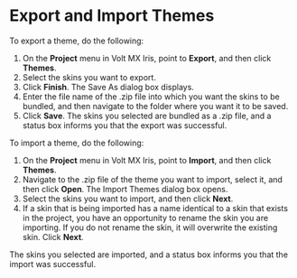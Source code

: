 # Export and Import Themes

To export a theme, do the following:

1.  On the **Project** menu in Volt MX Iris, point to **Export**, and then click **Themes**.
2.  Select the skins you want to export.
3.  Click **Finish**. The Save As dialog box displays.
4.  Enter the file name of the .zip file into which you want the skins to be bundled, and then navigate to the folder where you want it to be saved.
5.  Click **Save**. The skins you selected are bundled as a .zip file, and a status box informs you that the export was successful.

To import a theme, do the following:

1.  On the **Project** menu in Volt MX Iris, point to **Import**, and then click **Themes**.
2.  Navigate to the .zip file of the theme you want to import, select it, and then click **Open**. The Import Themes dialog box opens.
3.  Select the skins you want to import, and then click **Next**.
4.  If a skin that is being imported has a name identical to a skin that exists in the project, you have an opportunity to rename the skin you are importing. If you do not rename the skin, it will overwrite the existing skin. Click **Next**.

The skins you selected are imported, and a status box informs you that the import was successful.